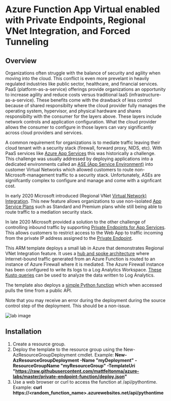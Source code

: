 # Azure Function App Virtual enabled with Private Endpoints, Regional VNet Integration, and Forced Tunneling

## Overview
Organizations often struggle with the balance of security and agility when moving into the cloud.  This conflict is even more prevelant in heavily regulated industries like public sector, healthcare, and financial services.  PaaS (platform-as-a-service) offerings provide organizations an opportunity to increase agility and reduce costs versus traditional IaaS (infrastructure-as-a-service).  These benefits come with the drawback of less control because of shared responsibilty where the cloud provider fully manages the operating system, hypervisor, and physical hardware and shares responsibilty with the consumer for the layers above.  These layers include network controls and application configuration.  What the cloud provider allows the consumer to configure in those layers can vary significantly across cloud providers and services.

A common requirement for organizations is to mediate traffic leaving their cloud tenant with a security stack (firewall, forward proxy, NIDS, etc).  With PaaS services like [Azure App Services](https://docs.microsoft.com/en-us/azure/app-service/) this was historically a challenge.  This challenge was usually addressed by deploying applications into a dedicated environments called an [ASE (App Service Environment)](https://docs.microsoft.com/en-us/azure/app-service/environment/intro) into customer Virtual Networks which allowed customers to route non-Microsoft-management traffic to a security stack.  Unfortunately, ASEs are signiifcantly complex to configure and manage and come with a signficant cost.  

In early 2020 Microsoft introduced (Regional VNet [Virtual Network) Integration](https://azure.github.io/AppService/2020/02/27/General-Availability-of-VNet-Integration-with-Windows-Web-Apps.html).  This new feature allows organizations to use non-isolated [App Service Plans](https://docs.microsoft.com/en-us/azure/app-service/overview-hosting-plans) such as Standard and Premium plans while still being able to route traffic to a mediation security stack.  

In late 2020 Microsoft provided a solution to the other challenge of controlling inbound traffic by supporting [Private Endpoints for App Services](https://azure.github.io/AppService/2020/10/06/private-endpoint-app-service-ga.html).  This allows customers to restrict access to the Web App to traffic incoming from the private IP address assigned to the [Private Endpoint](https://docs.microsoft.com/en-us/azure/private-link/private-endpoint-overview).

This ARM template deploys a small lab in Azure that demonstrates Regional VNet Integration feature.  It uses a [hub and spoke architecture](https://docs.microsoft.com/en-us/azure/architecture/reference-architectures/hybrid-networking/hub-spoke) where Internet-bound traffic generated from an Azure Function is routed to an instance of Azure Firewall where it is mediated.  The Azure Firewall instance has been configured to write its logs to a Log Analytics Workspace.  [These Kusto queries](https://docs.microsoft.com/en-us/azure/firewall/log-analytics-samples) can be used to analyze the data written to Log Analytics.

The template also deploys a [simple Python function](https://github.com/mattfeltonma/azure-function-example) which when accessed pulls the time from a public API.

Note that you may receive an error during the deployment during the source control step of the deployment.  This should be a non-issue.

![lab image](https://github.com/mattfeltonma/azure-labs/blob/master/private-endpoint-function/lab_visual.jpeg)

## Installation
1.  Create a resource group.
2.  Deploy the template to the resource group using the New-AzResourceGroupDeployment cmdlet.  Example: **New-AzResourceGroupDeployment -Name "myDeployment" -ResourceGroupName "myResourceGroup" -TemplateUri "https://raw.githubusercontent.com/mattfeltonma/azure-labs/master/private-endpoint-function/deploy.json"**  
3.  Use a web browser or curl to access the function at /api/pythontime.  Example: 
**curl https://<random_function_name>.azurewebsites.net/api/pythontime**



